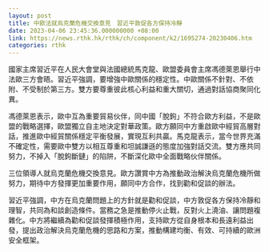 ```yaml
---
layout: post
title: 中歐法就烏克蘭危機交換意見　習近平敦促各方保持冷靜
date: 2023-04-06 23:45:36.000000000 +08:00
link: https://news.rthk.hk/rthk/ch/component/k2/1695274-20230406.htm
categories: rthk
---
```


國家主席習近平在人民大會堂與法國總統馬克龍、歐盟委員會主席馮德萊恩舉行中法歐三方會晤。習近平強調，要增強中歐關係的穩定性。中歐關係不針對、不依附、不受制於第三方。雙方要尊重彼此核心利益和重大關切，通過對話協商聚同化異。

馮德萊恩表示，歐中互為重要貿易伙伴，同中國「脫鉤」不符合歐方利益，不是歐盟的戰略選擇，歐盟獨立自主地決定對華政策。歐方願同中方重啟歐中經貿高層對話，推進歐中經貿關係穩定平衡發展，實現互利共贏。馬克龍表示，當今世界充滿不確定性，需要歐中雙方以相互尊重和坦誠謙遜的態度加強對話交流。雙方應共同努力，不掉入「脫鉤斷鏈」的陷阱，不斷深化歐中全面戰略伙伴關係。

三位領導人就烏克蘭危機交換意見。歐方讚賞中方為推動政治解決烏克蘭危機所做努力，期待中方發揮更加重要作用，願同中方合作，找到勸和促談的辦法。

習近平強調，中方在烏克蘭問題上的方針就是勸和促談，中方敦促各方保持冷靜和理智，共同為和談創造條件。當務之急是推動停火止戰，反對火上澆油、讓問題複雜化。中方將繼續為勸和促談發揮積極作用，支持歐方從自身根本和長遠利益出發，提出政治解決烏克蘭危機的思路和方案，推動構建均衡、有效、可持續的歐洲安全框架。
